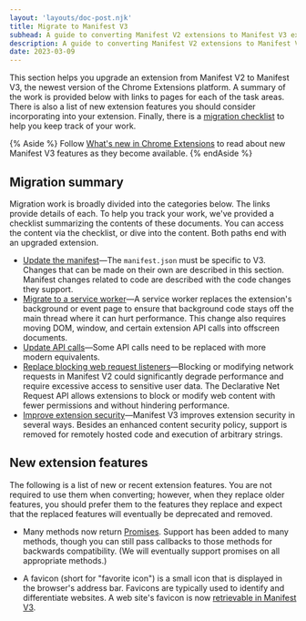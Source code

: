 ```yaml
---
layout: 'layouts/doc-post.njk'
title: Migrate to Manifest V3
subhead: A guide to converting Manifest V2 extensions to Manifest V3 extensions.
description: A guide to converting Manifest V2 extensions to Manifest V3 extensions.
date: 2023-03-09
---
```


This section helps you upgrade an extension from Manifest V2 to Manifest V3, the newest version of the Chrome Extensions platform. A summary of the work is provided below with links to pages for each of the task areas. There is also a list of new extension features you should consider incorporating into your extension. Finally, there is a [migration checklist](/docs/extensions/mv3-migration-checklist) to help you keep track of your work.

{% Aside %}
Follow [What's new in Chrome Extensions](/docs/extensions/whatsnew/) to read about new Manifest V3 features as they become available.
{% endAside %}

## Migration summary

Migration work is broadly divided into the categories below. The links provide details of each. To help you track your work, we've provided a checklist summarizing the contents of these documents. You can access the content via the checklist, or dive into the content. Both paths end with an upgraded extension. 

* [Update the manifest](/docs/extensions/migrating/manifest/)&mdash;The `manifest.json` must be specific to V3. Changes that can be made on their own are described in this section. Manifest changes related to code are described with the code changes they support.
* [Migrate to a service worker](/docs/extensions/migrating/to-service-workers/)&mdash;A service worker replaces the extension's background or event page to ensure that background code stays off the main thread where it can hurt performance. This change also requires moving DOM, window, and certain extension API calls into offscreen documents. 
* [Update API calls](/docs/extensions/migrating/api-calls)&mdash;Some API calls need to be replaced with more modern equivalents. 
* [Replace blocking web request listeners](/docs/extensions/migrating/blocking-web-requests)&mdash;Blocking or modifying network requests in Manifest V2 could significantly degrade performance and require excessive access to sensitive user data. The Declarative Net Request API allows extensions to block or modify web content with fewer permissions and without hindering performance.
* [Improve extension security](/docs/extensions/migrating/improve-security)&mdash;Manifest V3 improves extension security in several ways. Besides an enhanced content security policy, support is removed for remotely hosted code and execution of arbitrary strings. 

## New extension features 

The following is a list of new or recent extension features. You are not required to use them when converting; however, when they replace older features, you should prefer them to the features they replace and expect that the replaced features will eventually be deprecated and removed.

* Many methods now return [Promises](/docs/extensions/mv3/intro/mv3-overview#promises). Support has been added to many methods, though you can still pass callbacks to those methods for backwards compatibility. (We will eventually support promises on all appropriate methods.)

* A favicon (short for "favorite icon") is a small icon that is displayed in the browser's address bar. Favicons are typically used to identify and differentiate websites. A web site's favicon is now [retrievable in Manifest V3](/docs/extensions/mv3/favicon/).
